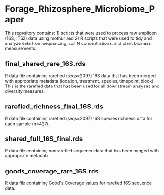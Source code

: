 # Forage_Rhizosphere_Microbiome_Paper
This repository contains: 1) scripts that were used to process raw amplicon (16S, ITS2) data using mothur and 2) R scripts that were used to tidy and analyze data from sequencing, soil N concentrations, and plant biomass measurements.

## final_shared_rare_16S.rds
R data file containing rarefied (seqs=2097) 16S data that has been merged with appropriate metadata (location, treatment, species, timepoint, block). This is the rarefied data that has been used for all downstream analyses and diversity measures.

## rarefied_richness_final_16S.rds
R data file containing rarefied (seqs=2097) 16S species richness data for each sample (n=427).

## shared_full_16S_final.rds
R data file containing *non*rarefied sequence data that has been merged with appropriate metadata.

## goods_coverage_rare_16S.rds
R data file containing Good's Coverage values for rarefied 16S sequence data.
